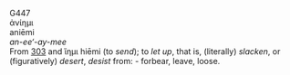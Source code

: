 <body>
  <p>G447<br>  ἀνίημι  <br> aniēmi  <br><i>an-ee‘-ay-mee </i><br>From <a href="g0303.htm">303</a> and   ἵημι    hiēmi   (to <i>send</i>); to <i>let</i> <i>up</i>, that is, (literally) <i>slacken</i>, or (figuratively) <i>desert</i>, <i>desist</i> from: - forbear, leave, loose.<br></p>
 </body>
